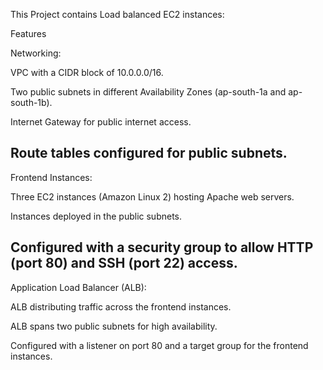 This Project contains Load balanced EC2 instances:

Features

Networking:

VPC with a CIDR block of 10.0.0.0/16.

Two public subnets in different Availability Zones (ap-south-1a and ap-south-1b).

Internet Gateway for public internet access.

Route tables configured for public subnets.
--------------------------------------------------------------------------------------
Frontend Instances:

Three EC2 instances (Amazon Linux 2) hosting Apache web servers.

Instances deployed in the public subnets.

Configured with a security group to allow HTTP (port 80) and SSH (port 22) access.
--------------------------------------------------------------------------------------
Application Load Balancer (ALB):

ALB distributing traffic across the frontend instances.

ALB spans two public subnets for high availability.

Configured with a listener on port 80 and a target group for the frontend instances.
